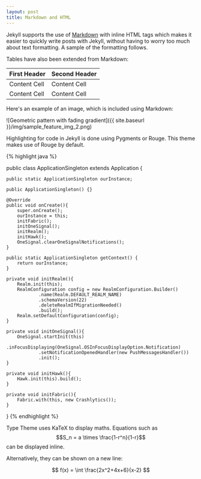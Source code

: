 ```yaml
---
layout: post
title: Markdown and HTML
---
```


Jekyll supports the use of [Markdown](http://daringfireball.net/projects/markdown/syntax) with inline HTML tags which makes it easier to quickly write posts with Jekyll, without having to worry too much about text formatting. A sample of the formatting follows.

Tables have also been extended from Markdown:

First Header  | Second Header
------------- | -------------
Content Cell  | Content Cell
Content Cell  | Content Cell

Here's an example of an image, which is included using Markdown:

![Geometric pattern with fading gradient]({{ site.baseurl }}/img/sample_feature_img_2.png)

Highlighting for code in Jekyll is done using Pygments or Rouge. This theme makes use of Rouge by default.

{% highlight java %}

public class ApplicationSingleton extends Application {

    public static ApplicationSingleton ourInstance;

    public ApplicationSingleton() {}

    @Override
    public void onCreate(){
        super.onCreate();
        ourInstance = this;
        initFabric();
        initOneSignal();
        initRealm();
        initHawk();
        OneSignal.clearOneSignalNotifications();
    }

    public static ApplicationSingleton getContext() {
        return ourInstance;
    }

    private void initRealm(){
        Realm.init(this);
        RealmConfiguration config = new RealmConfiguration.Builder()
                .name(Realm.DEFAULT_REALM_NAME)
                .schemaVersion(22)
                .deleteRealmIfMigrationNeeded()
                .build();
        Realm.setDefaultConfiguration(config);
    }

    private void initOneSignal(){
        OneSignal.startInit(this)
                .inFocusDisplaying(OneSignal.OSInFocusDisplayOption.Notification)
                .setNotificationOpenedHandler(new PushMessagesHandler())
                .init();
    }

    private void initHawk(){
        Hawk.init(this).build();
    }

    private void initFabric(){
        Fabric.with(this, new Crashlytics());
    }

}
{% endhighlight %}

Type Theme uses KaTeX to display maths. Equations such as $$S_n = a \times \frac{1-r^n}{1-r}$$ can be displayed inline.

Alternatively, they can be shown on a new line:

$$ f(x) = \int \frac{2x^2+4x+6}{x-2} $$

